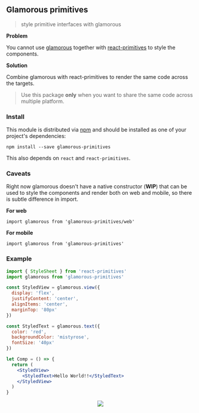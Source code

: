 ## Glamorous primitives

> style primitive interfaces with glamorous

**Problem** 

You cannot use [glamorous](https://github.com/paypal/glamorous) together with [react-primitives](https://github.com/lelandrichardson/react-primitives) to style the components.

**Solution**

Combine glamorous with react-primitives to render the same code across the targets.

> Use this package **only** when you want to share the same code across multiple platform.

### Install

This module is distributed via [npm](npmjs.com) and should be installed as one of your project's dependencies:

```
npm install --save glamorous-primitives
```

This also depends on `react` and `react-primitives`.

### Caveats 

Right now glamorous doesn't have a native constructor (**WIP**) that can be used to style the components and render both on web and mobile, so there is subtle difference in import.

**For web**

```
import glamorous from 'glamorous-primitives/web'
```

**For mobile**

```
import glamorous from 'glamorous-primitives'
```


### Example 

```jsx
import { StyleSheet } from 'react-primitives'
import glamorous from 'glamorous-primitives'

const StyledView = glamorous.view({
  display: 'flex',
  justifyContent: 'center',
  alignItems: 'center',
  marginTop: '80px'
})

const StyledText = glamorous.text({
  color: 'red',
  backgroundColor: 'mistyrose',
  fontSize: '40px'
})

let Comp = () => {
  return (
    <StyledView>
      <StyledText>Hello World!!</StyledText>
    </StyledView>
  )
}

```

<p align="center">
<img src="https://i.gyazo.com/481fe38dcd6a3ebd63f80322a1034107.png" />
</p>


